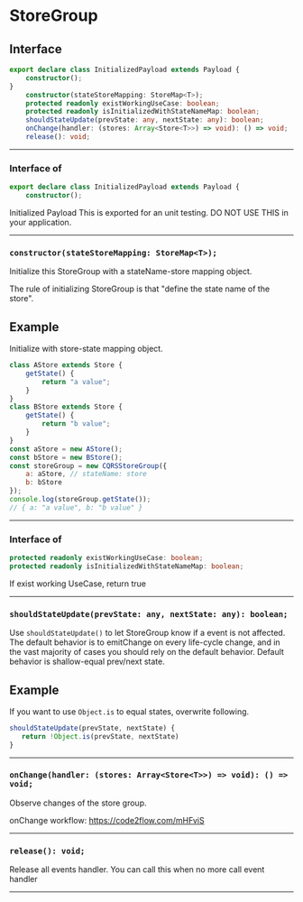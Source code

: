 # StoreGroup
<!-- THIS DOCUMENT IS AUTOMATICALLY GENERATED FROM src/*.ts -->
<!-- Please edit src/*.ts and `npm run build:docs:api` -->


## Interface

```typescript
export declare class InitializedPayload extends Payload {
    constructor();
}
    constructor(stateStoreMapping: StoreMap<T>);
    protected readonly existWorkingUseCase: boolean;
    protected readonly isInitializedWithStateNameMap: boolean;
    shouldStateUpdate(prevState: any, nextState: any): boolean;
    onChange(handler: (stores: Array<Store<T>>) => void): () => void;
    release(): void;
```

----

### Interface of 
```typescript
export declare class InitializedPayload extends Payload {
    constructor();
```


Initialized Payload
This is exported for an unit testing.
DO NOT USE THIS in your application.

----

### `constructor(stateStoreMapping: StoreMap<T>);`


Initialize this StoreGroup with a stateName-store mapping object.

The rule of initializing StoreGroup is that "define the state name of the store".

## Example

Initialize with store-state mapping object.

```js
class AStore extends Store {
    getState() {
        return "a value";
    }
}
class BStore extends Store {
    getState() {
        return "b value";
    }
}
const aStore = new AStore();
const bStore = new BStore();
const storeGroup = new CQRSStoreGroup({
    a: aStore, // stateName: store
    b: bStore
});
console.log(storeGroup.getState());
// { a: "a value", b: "b value" }
```

----

### Interface of 
```typescript
protected readonly existWorkingUseCase: boolean;
protected readonly isInitializedWithStateNameMap: boolean;
```


If exist working UseCase, return true

----

### `shouldStateUpdate(prevState: any, nextState: any): boolean;`


Use `shouldStateUpdate()` to let StoreGroup know if a event is not affected.
The default behavior is to emitChange on every life-cycle change,
and in the vast majority of cases you should rely on the default behavior.
Default behavior is shallow-equal prev/next state.

## Example

If you want to use `Object.is` to equal states, overwrite following.

```js
shouldStateUpdate(prevState, nextState) {
   return !Object.is(prevState, nextState)
}
```

----

### `onChange(handler: (stores: Array<Store<T>>) => void): () => void;`


Observe changes of the store group.

onChange workflow: https://code2flow.com/mHFviS

----

### `release(): void;`


Release all events handler.
You can call this when no more call event handler

----

